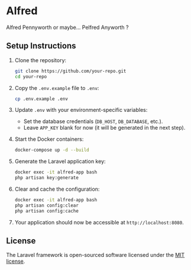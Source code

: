 # Alfred 

Alfred Pennyworth or maybe... Pelfred Anyworth ? 

## Setup Instructions

1. Clone the repository:
   ```bash
   git clone https://github.com/your-repo.git
   cd your-repo
   ```

2. Copy the `.env.example` file to `.env`:
   ```bash
   cp .env.example .env
   ```

3. Update `.env` with your environment-specific variables:
   - Set the database credentials (`DB_HOST`, `DB_DATABASE`, etc.).
   - Leave `APP_KEY` blank for now (it will be generated in the next step).

4. Start the Docker containers:
   ```bash
   docker-compose up -d --build
   ```

5. Generate the Laravel application key:
   ```bash
   docker exec -it alfred-app bash
   php artisan key:generate
   ```

6. Clear and cache the configuration:
   ```bash
   docker exec -it alfred-app bash
   php artisan config:clear
   php artisan config:cache
   ```

7. Your application should now be accessible at `http://localhost:8080`.


## License

The Laravel framework is open-sourced software licensed under the [MIT license](https://opensource.org/licenses/MIT).
